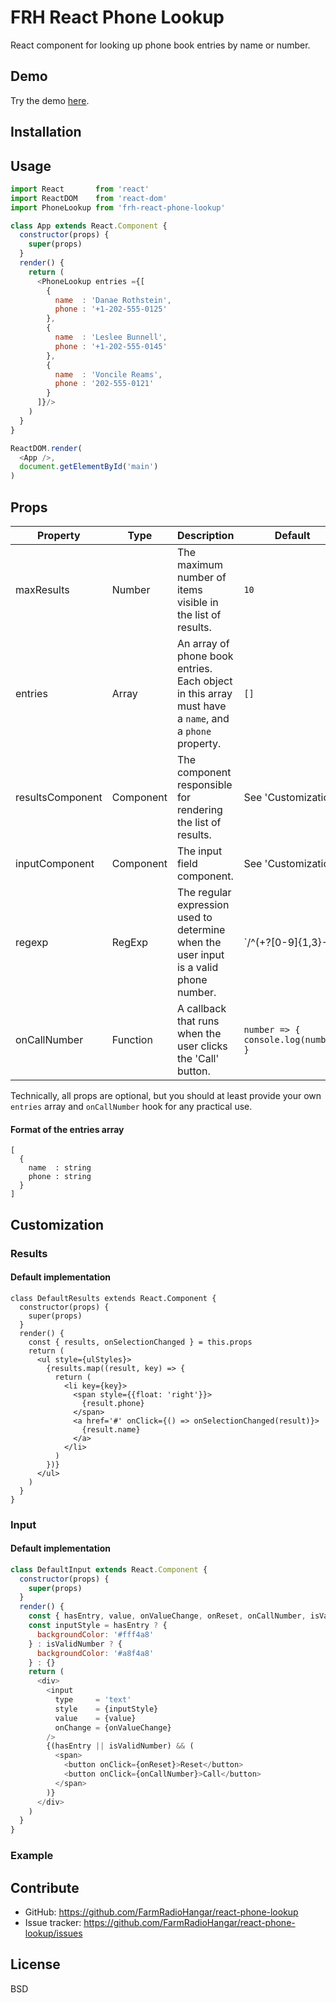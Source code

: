 # FRH React Phone Lookup

React component for looking up phone book entries by name or number.

## Demo

Try the demo [here](http://farmradiohangar.github.io/react-phone-lookup/public/examples/).

## Installation

## Usage

```js
import React       from 'react'
import ReactDOM    from 'react-dom'
import PhoneLookup from 'frh-react-phone-lookup'

class App extends React.Component {
  constructor(props) {
    super(props)
  }
  render() {
    return (
      <PhoneLookup entries ={[
        {
          name  : 'Danae Rothstein',
          phone : '+1-202-555-0125'
        },
        {
          name  : 'Leslee Bunnell',
          phone : '+1-202-555-0145'
        },
        {
          name  : 'Voncile Reams',
          phone : '202-555-0121'
        }
      ]}/>
    )
  }
}

ReactDOM.render(
  <App />,
  document.getElementById('main')
)
```

## Props

| Property         | Type                     | Description   | Default      | 
| ---------------- | ------------------------ | ------------- | ------------ |
| maxResults       | Number                   | The maximum number of items visible in the list of results. | `10`           |
| entries          | Array                    | An array of phone book entries. Each object in this array must have a `name`, and a `phone` property. | `[]`           |
| resultsComponent | Component                | The component responsible for rendering the list of results. | See 'Customization' |
| inputComponent   | Component                | The input field component.  | See 'Customization' |
| regexp           | RegExp                   | The regular expression used to determine when the user input is a valid phone number. | `/^(\+?[0-9]{1,3}\-?|0)[0123456789]{9}$/` |
| onCallNumber     | Function                 | A callback that runs when the user clicks the 'Call' button. | `number => { console.log(number) }` | 

Technically, all props are optional, but you should at least provide your own `entries` array and `onCallNumber` hook for any practical use.

#### Format of the entries array

```
[
  {
    name  : string
    phone : string 
  }
]
```

## Customization

### Results 

#### Default implementation

```
class DefaultResults extends React.Component {
  constructor(props) {
    super(props)
  }
  render() {
    const { results, onSelectionChanged } = this.props
    return (
      <ul style={ulStyles}>
        {results.map((result, key) => {
          return (
            <li key={key}>
              <span style={{float: 'right'}}>
                {result.phone}
              </span>
              <a href='#' onClick={() => onSelectionChanged(result)}>
                {result.name} 
              </a>
            </li>
          )
        })}
      </ul>
    )
  }
}
```

### Input

#### Default implementation

```js
class DefaultInput extends React.Component {
  constructor(props) {
    super(props)
  }
  render() {
    const { hasEntry, value, onValueChange, onReset, onCallNumber, isValidNumber } = this.props
    const inputStyle = hasEntry ? {
      backgroundColor: '#fff4a8'
    } : isValidNumber ? {
      backgroundColor: '#a8f4a8'
    } : {}
    return (
      <div>
        <input 
          type     = 'text'
          style    = {inputStyle}
          value    = {value}
          onChange = {onValueChange}
        />
        {(hasEntry || isValidNumber) && (
          <span>
            <button onClick={onReset}>Reset</button>
            <button onClick={onCallNumber}>Call</button>
          </span>
        )}
      </div>
    )
  }
}
```

### Example

## Contribute

* GitHub: https://github.com/FarmRadioHangar/react-phone-lookup
* Issue tracker: https://github.com/FarmRadioHangar/react-phone-lookup/issues

## License

BSD
